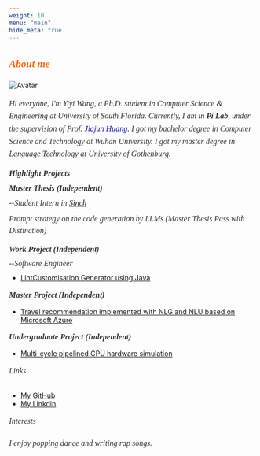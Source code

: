 ```yaml
---
weight: 10
menu: "main"
hide_meta: true
---
```

<h2 style="font-family: Georgia, 'Times New Roman', serif; line-height: 1.6; color: #ff6600;font-style: italic;">About me</h2>

![Avatar](https://braveoneone.github.io/me.jpeg) 
      <!-- Hi everyone, I'm Yiyi Wang, a Ph.D. student in Computer Science & Engineering at University of South Florida. 
      Currently, I am in **Pi Lab**, under the supervision of Prof. 
      [Jiajun Huang](https://jiajunhuang1999.github.io).
      I got my bachelor degree in Computer Science and Technology at Wuhan University. 
      I got my master degree in Language Technology at University of Gothenburg. -->
<p style="font-family: Georgia, 'Times New Roman', serif; font-size: 1rem; line-height: 1.6;font-style: italic; color: #333;">
  Hi everyone, I'm Yiyi Wang, a Ph.D. student in Computer Science & Engineering at University of South Florida. 
  Currently, I am in <strong>Pi Lab</strong>, under the supervision of Prof. 
  <a href="https://jiajunhuang1999.github.io" style="color: #1a0dab; text-decoration: none;">Jiajun Huang</a>.
  I got my bachelor degree in Computer Science and Technology at Wuhan University. 
  I got my master degree in Language Technology at University of Gothenburg.
</p>

<h3 style="font-family: Georgia, 'Times New Roman', serif; line-height: 0.5; color: #333;font-style: italic;"> Highlight Projects </h3>
<h4 style="font-family: Georgia, 'Times New Roman', serif; font-size: 1rem; line-height: 0.5; color: #333;font-style: italic;">Master Thesis (Independent)</h4>
<p style="font-family: Georgia, 'Times New Roman', serif; font-size: 1rem; line-height: 0.5; color: #333;font-style: italic">
  --Student Intern in <a href="https://sinch.com">Sinch</a>
</p>
<!-- --Student Intern in [Sinch](https://sinch.com) -->
<p style="font-family: Georgia, 'Times New Roman', serif; font-size: 1rem; line-height: 1.5; color: #333;font-style: italic">
Prompt strategy on the code generation by LLMs (Master Thesis Pass with Distinction)
</p>

<h4 style="font-family: Georgia, 'Times New Roman', serif; font-size: 1rem; line-height: 0.5; color: #333;font-style: italic;">Work Project (Independent)</h4>
<p style="font-family: Georgia, 'Times New Roman', serif; font-size: 1rem; line-height: 0.5; color: #333;font-style: italic">
  --Software Engineer
</p>

* [LintCustomisation Generator using Java](https://github.com/Braveoneone/LintCustomisation/tree/main)  

<h4 style="font-family: Georgia, 'Times New Roman', serif; font-size: 1rem; line-height: 0.5; color: #333;font-style: italic;">Master Project (Independent)</h4>

* [Travel recommendation implemented with NLG and NLU based on Microsoft Azure](https://github.com/Braveoneone/final-project-dialogue-system2/blob/main/README.md)

<h4 style="font-family: Georgia, 'Times New Roman', serif; font-size: 1rem; line-height: 0.5; color: #333;font-style: italic;">Undergraduate Project (Independent)</h4>

* [Multi-cycle pipelined CPU hardware simulation](static/cpuVHDL.pdf)

<h6 style="font-family: Georgia, 'Times New Roman', serif; font-size: 1rem; line-height: 0.5; color: #333;font-style: italic;"> Links </h6>

* [My GitHub](https://github.com/Braveoneone) 
* [My Linkdin](https://www.linkedin.com/in/yiyi-wang-0551b7179/)

<h6 style="font-family: Georgia, 'Times New Roman', serif; font-size: 1rem; line-height: 0.5; color: #333;font-style: italic;"> Interests </h6>
<p style="font-family: Georgia, 'Times New Roman', serif; font-size: 1rem; line-height: 0.5; color: #333;font-style: italic">I enjoy popping dance and writing rap songs. </p>

 
